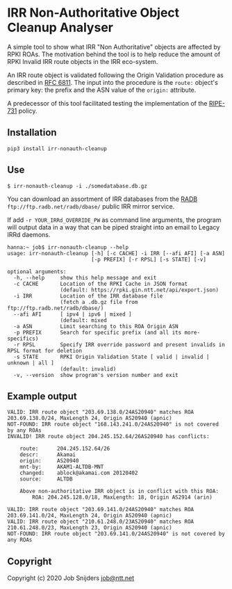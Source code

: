 IRR Non-Authoritative Object Cleanup Analyser
=============================================

A simple tool to show what IRR "Non Authoritative" objects are affected by RPKI ROAs. The motivation behind the tool is to help reduce the amount of RPKI Invalid IRR route objects in the IRR eco-system.

An IRR route object is validated following the Origin Validation procedure as described in [RFC 6811](https://tools.ietf.org/html/rfc6811).
The input into the procedure is the `route:` object's primary key: the prefix and the ASN value of the `origin:` attribute.

A predecessor of this tool facilitated testing the implementation of the [RIPE-731](https://www.ripe.net/publications/docs/ripe-731) policy.

Installation
------------

`pip3 install irr-nonauth-cleanup`

Use
---

`$ irr-nonauth-cleanup -i ./somedatabase.db.gz`

You can download an assortment of IRR databases from the [RADB](http://radb.net) `ftp://ftp.radb.net/radb/dbase/` public IRR mirror service.

If add `-r YOUR_IRRd_OVERRIDE_PW` as command line arguments, the program will output data in a way that can be piped straight into an email to Legacy IRRd daemons.

```
hanna:~ job$ irr-nonauth-cleanup --help
usage: irr-nonauth-cleanup [-h] [-c CACHE] -i IRR [--afi AFI] [-a ASN]
                           [-p PREFIX] [-r RPSL] [-s STATE] [-v]

optional arguments:
  -h, --help     show this help message and exit
  -c CACHE       Location of the RPKI Cache in JSON format
                 (default: https://rpki.gin.ntt.net/api/export.json)
  -i IRR         Location of the IRR database file
                 (fetch a .db.gz file from ftp://ftp.radb.net/radb/dbase/)
  --afi AFI      [ ipv4 | ipv6 | mixed ]
                 (default: mixed
  -a ASN         Limit searching to this ROA Origin ASN
  -p PREFIX      Search for specific prefix (and all its more-specifics)
  -r RPSL        Specify IRR override password and present invalids in RPSL format for deletion
  -s STATE       RPKI Origin Validation State [ valid | invalid | unknown | all ]
                 (default: invalid)
  -v, --version  show program's version number and exit
```

Example output
--------------

```
VALID: IRR route object "203.69.138.0/24AS20940" matches ROA 203.69.138.0/24, MaxLength 24, Origin AS20940 (apnic)
NOT-FOUND: IRR route object "168.143.241.0/24AS20940" is not covered by any ROAs
INVALID! IRR route object 204.245.152.64/26AS20940 has conflicts:

    route:      204.245.152.64/26
    descr:      Akamai
    origin:     AS20940
    mnt-by:     AKAM1-ALTDB-MNT
    changed:    ablock@akamai.com 20120402
    source:     ALTDB

    Above non-authoritative IRR object is in conflict with this ROA:
        ROA: 204.245.128.0/18, MaxLength: 18, Origin AS2914 (arin)

VALID: IRR route object "203.69.141.0/24AS20940" matches ROA 203.69.141.0/24, MaxLength 24, Origin AS20940 (apnic)
VALID: IRR route object "210.61.248.0/23AS20940" matches ROA 210.61.248.0/23, MaxLength 23, Origin AS20940 (apnic)
NOT-FOUND: IRR route object "203.69.141.0/24AS20940" is not covered by any ROAs
```

Copyright
---------

Copyright (c) 2020 Job Snijders <job@ntt.net>
